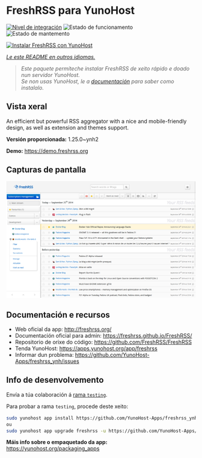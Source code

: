 <!--
NOTA: Este README foi creado automáticamente por <https://github.com/YunoHost/apps/tree/master/tools/readme_generator>
NON debe editarse manualmente.
-->

# FreshRSS para YunoHost

[![Nivel de integración](https://apps.yunohost.org/badge/integration/freshrss)](https://ci-apps.yunohost.org/ci/apps/freshrss/)
![Estado de funcionamento](https://apps.yunohost.org/badge/state/freshrss)
![Estado de mantemento](https://apps.yunohost.org/badge/maintained/freshrss)

[![Instalar FreshRSS con YunoHost](https://install-app.yunohost.org/install-with-yunohost.svg)](https://install-app.yunohost.org/?app=freshrss)

*[Le este README en outros idiomas.](./ALL_README.md)*

> *Este paquete permíteche instalar FreshRSS de xeito rápido e doado nun servidor YunoHost.*  
> *Se non usas YunoHost, le a [documentación](https://yunohost.org/install) para saber como instalalo.*

## Vista xeral

An efficient but powerful RSS aggregator with a nice and mobile-friendly design, as well as extension and themes support.


**Versión proporcionada:** 1.25.0~ynh2

**Demo:** <https://demo.freshrss.org>

## Capturas de pantalla

![Captura de pantalla de FreshRSS](./doc/screenshots/screenshot.png)

## Documentación e recursos

- Web oficial da app: <http://freshrss.org/>
- Documentación oficial para admin: <https://freshrss.github.io/FreshRSS/>
- Repositorio de orixe do código: <https://github.com/FreshRSS/FreshRSS>
- Tenda YunoHost: <https://apps.yunohost.org/app/freshrss>
- Informar dun problema: <https://github.com/YunoHost-Apps/freshrss_ynh/issues>

## Info de desenvolvemento

Envía a túa colaboración á [rama `testing`](https://github.com/YunoHost-Apps/freshrss_ynh/tree/testing).

Para probar a rama `testing`, procede deste xeito:

```bash
sudo yunohost app install https://github.com/YunoHost-Apps/freshrss_ynh/tree/testing --debug
ou
sudo yunohost app upgrade freshrss -u https://github.com/YunoHost-Apps/freshrss_ynh/tree/testing --debug
```

**Máis info sobre o empaquetado da app:** <https://yunohost.org/packaging_apps>

